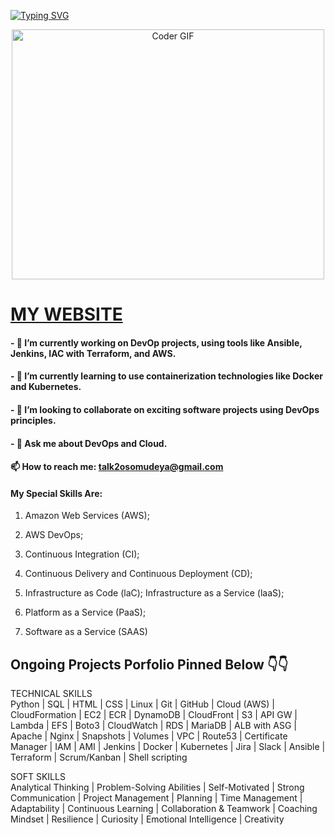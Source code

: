 [![Typing SVG](https://readme-typing-svg.herokuapp.com/?lines=Hi+guys+!+My+name+is+Samet;I'm+a+Devops+Cloud+Architect;Welcome+to+my+Github)](https://git.io/typing-svg)

<p align="center">

  <img src="https://media.giphy.com/media/SWoSkN6DxTszqIKEqv/giphy.gif" alt="Coder GIF" width="500" height="400">
  
</p>

# [MY WEBSITE](https://github.com/samethaz)


#### - 🔭 I’m currently working on DevOp projects, using tools like Ansible, Jenkins, IAC with Terraform, and AWS.
#### - 🌱 I’m currently learning to use containerization technologies like Docker and Kubernetes.
#### - 👯 I’m looking to collaborate on exciting software projects using DevOps principles.
#### - 💬 Ask me about DevOps and Cloud.
#### 📫 How to reach me: talk2osomudeya@gmail.com



#### My Special Skills Are:

1. Amazon Web Services (AWS); 

2. AWS DevOps; 

3. Continuous Integration (CI); 

4. Continuous Delivery and Continuous Deployment (CD); 

5. Infrastructure as Code (laC); Infrastructure as a Service (laaS); 

6. Platform as a Service (PaaS); 

7. Software as a Service (SAAS)


## Ongoing Projects Porfolio Pinned Below 👇👇


TECHNICAL SKILLS    
Python | SQL | HTML | CSS | Linux | Git | GitHub | Cloud (AWS) | CloudFormation | EC2 | ECR | DynamoDB 
| CloudFront | S3 | API GW | Lambda | EFS | Boto3 | CloudWatch | RDS | MariaDB | ALB with ASG | Apache 
|  Nginx  |  Snapshots  |  Volumes  |  VPC  |  Route53  |  Certificate  Manager  |  IAM  |  AMI  |  Jenkins  |  Docker  | 
Kubernetes | Jira | Slack | Ansible | Terraform | Scrum/Kanban | Shell scripting 

SOFT SKILLS  
Analytical Thinking | Problem-Solving Abilities | Self-Motivated | Strong Communication | Project 
Management | Planning | Time Management | Adaptability | Continuous Learning | Collaboration & Teamwork 
| Coaching Mindset | Resilience | Curiosity | Emotional Intelligence | Creativity

<!-- ## 📈 Statistics

<p align="left">
 <img src="https://komarev.com/ghpvc/?username=Mr-Mesut-OZTURK" alt="visitor counter" width="20%"/>
</p>

<p align="left">
 <img src="https://github-readme-stats.vercel.app/api?username=Mr-Mesut-OZTURK&theme=chartreuse-dark" alt="my github stats" width="49%"/>&nbsp;
 <img src="https://github-readme-streak-stats.herokuapp.com/?user=Mr-Mesut-OZTURK&theme=chartreuse-dark" alt="my commit status" width="49%" />
</p>
<p align="center">
 <img src="https://github-readme-stats.vercel.app/api/top-langs/?username=Mr-Mesut-OZTURK&theme=chartreuse-dark&layout=compact" alt="languages" width="50%">
</p> -->

